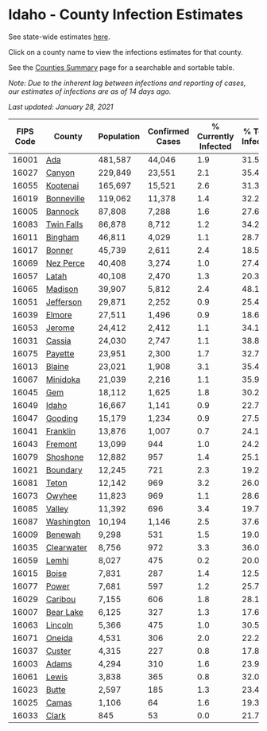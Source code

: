 # Idaho - County Infection Estimates

See state-wide estimates [here](/infections/us-id).

Click on a county name to view the infections estimates for that county.

See the [Counties Summary](/infections/summary-counties) page for a searchable and sortable table.

*Note: Due to the inherent lag between infections and reporting of cases, our estimates of infections are as of 14 days ago.*

*Last updated: January 28, 2021*

|   FIPS Code |                   County |   Population |   Confirmed Cases |   % Currently Infected |   % Total Infected |
|-------------|--------------------------|--------------|-------------------|------------------------|--------------------|
|       16001 |               [Ada](ada) |      481,587 |            44,046 |                    1.9 |               31.5 |
|       16027 |         [Canyon](canyon) |      229,849 |            23,551 |                    2.1 |               35.4 |
|       16055 |     [Kootenai](kootenai) |      165,697 |            15,521 |                    2.6 |               31.3 |
|       16019 | [Bonneville](bonneville) |      119,062 |            11,378 |                    1.4 |               32.2 |
|       16005 |       [Bannock](bannock) |       87,808 |             7,288 |                    1.6 |               27.6 |
|       16083 | [Twin Falls](twin-falls) |       86,878 |             8,712 |                    1.2 |               34.2 |
|       16011 |       [Bingham](bingham) |       46,811 |             4,029 |                    1.1 |               28.7 |
|       16017 |         [Bonner](bonner) |       45,739 |             2,611 |                    2.4 |               18.5 |
|       16069 |   [Nez Perce](nez-perce) |       40,408 |             3,274 |                    1.0 |               27.4 |
|       16057 |           [Latah](latah) |       40,108 |             2,470 |                    1.3 |               20.3 |
|       16065 |       [Madison](madison) |       39,907 |             5,812 |                    2.4 |               48.1 |
|       16051 |   [Jefferson](jefferson) |       29,871 |             2,252 |                    0.9 |               25.4 |
|       16039 |         [Elmore](elmore) |       27,511 |             1,496 |                    0.9 |               18.6 |
|       16053 |         [Jerome](jerome) |       24,412 |             2,412 |                    1.1 |               34.1 |
|       16031 |         [Cassia](cassia) |       24,030 |             2,747 |                    1.1 |               38.8 |
|       16075 |       [Payette](payette) |       23,951 |             2,300 |                    1.7 |               32.7 |
|       16013 |         [Blaine](blaine) |       23,021 |             1,908 |                    3.1 |               35.4 |
|       16067 |     [Minidoka](minidoka) |       21,039 |             2,216 |                    1.1 |               35.9 |
|       16045 |               [Gem](gem) |       18,112 |             1,625 |                    1.8 |               30.2 |
|       16049 |           [Idaho](idaho) |       16,667 |             1,141 |                    0.9 |               22.7 |
|       16047 |       [Gooding](gooding) |       15,179 |             1,234 |                    0.9 |               27.5 |
|       16041 |     [Franklin](franklin) |       13,876 |             1,007 |                    0.7 |               24.1 |
|       16043 |       [Fremont](fremont) |       13,099 |               944 |                    1.0 |               24.2 |
|       16079 |     [Shoshone](shoshone) |       12,882 |               957 |                    1.4 |               25.1 |
|       16021 |     [Boundary](boundary) |       12,245 |               721 |                    2.3 |               19.2 |
|       16081 |           [Teton](teton) |       12,142 |               969 |                    3.2 |               26.0 |
|       16073 |         [Owyhee](owyhee) |       11,823 |               969 |                    1.1 |               28.6 |
|       16085 |         [Valley](valley) |       11,392 |               696 |                    3.4 |               19.7 |
|       16087 | [Washington](washington) |       10,194 |             1,146 |                    2.5 |               37.6 |
|       16009 |       [Benewah](benewah) |        9,298 |               531 |                    1.5 |               19.0 |
|       16035 | [Clearwater](clearwater) |        8,756 |               972 |                    3.3 |               36.0 |
|       16059 |           [Lemhi](lemhi) |        8,027 |               475 |                    0.2 |               20.0 |
|       16015 |           [Boise](boise) |        7,831 |               287 |                    1.4 |               12.5 |
|       16077 |           [Power](power) |        7,681 |               597 |                    1.2 |               25.7 |
|       16029 |       [Caribou](caribou) |        7,155 |               606 |                    1.8 |               28.1 |
|       16007 |   [Bear Lake](bear-lake) |        6,125 |               327 |                    1.3 |               17.6 |
|       16063 |       [Lincoln](lincoln) |        5,366 |               475 |                    1.0 |               30.5 |
|       16071 |         [Oneida](oneida) |        4,531 |               306 |                    2.0 |               22.2 |
|       16037 |         [Custer](custer) |        4,315 |               227 |                    0.8 |               17.8 |
|       16003 |           [Adams](adams) |        4,294 |               310 |                    1.6 |               23.9 |
|       16061 |           [Lewis](lewis) |        3,838 |               365 |                    0.8 |               32.0 |
|       16023 |           [Butte](butte) |        2,597 |               185 |                    1.3 |               23.4 |
|       16025 |           [Camas](camas) |        1,106 |                64 |                    1.6 |               19.3 |
|       16033 |           [Clark](clark) |          845 |                53 |                    0.0 |               21.7 |